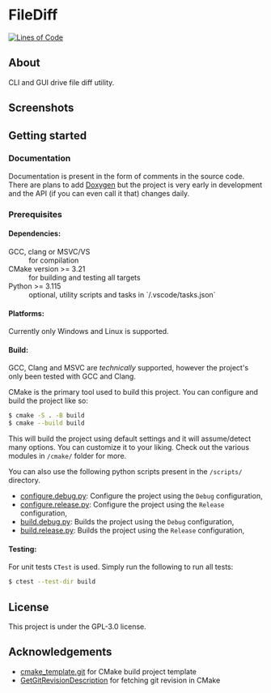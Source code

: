 # FileDiff

[![Lines of Code](https://tokei.rs/b1/github/ClayCore/fileDiff?category=code)](https://github.com/ClayCore/fileDiff)

## About
CLI and GUI drive file diff utility.

## Screenshots

<!-- TODO: Add screenshots -->

## Getting started

### Documentation

Documentation is present in the form of comments in the source code.
There are plans to add [Doxygen](https://www.doxygen.nl/index.html) but the project is very early in development and the API (if you can even call it that) changes daily.

### Prerequisites

#### Dependencies:

<dl>
  <dt>GCC, clang or MSVC/VS</dt>
  <dd>for compilation</dd>
  <dt>CMake version >= 3.21</dt>
  <dd>for building and testing all targets</dd>
  <dt>Python >= 3.115</dt>
  <dd>optional, utility scripts and tasks in `/.vscode/tasks.json`</dd>
</dl>

#### Platforms:
Currently only Windows and Linux is supported.

#### Build:
GCC, Clang and MSVC are *technically* supported, however the project's only been tested with GCC and Clang.

CMake is the primary tool used to build this project. You can configure and build the project like so:
```sh
$ cmake -S . -B build
$ cmake --build build
```
This will build the project using default settings and it will assume/detect many options. You can customize it to your liking. Check out the various modules in `/cmake/` folder for more.

You can also use the following python scripts present in the `/scripts/` directory.
 - [configure.debug.py](/scripts/configure.debug.py): Configure the project using the `Debug` configuration,
 - [configure.release.py](/scripts/configure.release.py): Configure the project using the `Release` configuration,
 - [build.debug.py](/scripts/build.debug.py): Builds the project using the `Debug` configuration,
 - [build.release.py](/scripts/build.release.py): Builds the project using the `Release` configuration,

#### Testing:
For unit tests `CTest` is used. Simply run the following to run all tests:
```sh
$ ctest --test-dir build
```

## License

This project is under the GPL-3.0 license.

## Acknowledgements

 - [cmake_template.git](https://github.com/cpp-best-practices/cmake_template) for CMake build project template
 - [GetGitRevisionDescription](https://github.com/rpavlik/cmake-modules/tree/main) for fetching git revision in CMake
